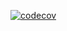 [![codecov](https://codecov.io/github/GentleEnvy/django-template/branch/dev/graph/badge.svg?token=5XNRIMH2AK)](https://codecov.io/github/GentleEnvy/django-template)
